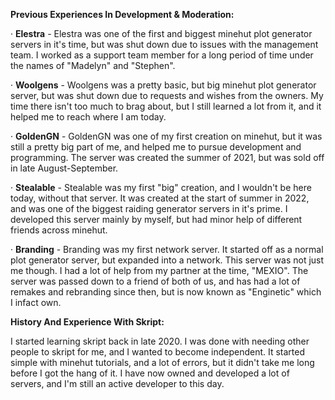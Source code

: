 **Previous Experiences In Development & Moderation:**

· **Elestra** - Elestra was one of the first and biggest minehut plot generator servers in it's time, but was shut down due to issues with the management team.
I worked as a support team member for a long period of time under the names of "Madelyn" and "Stephen".

· **Woolgens** - Woolgens was a pretty basic, but big minehut plot generator server, but was shut down due to requests and wishes from the owners.
My time there isn't too much to brag about, but I still learned a lot from it, and it helped me to reach where I am today.

· **GoldenGN** - GoldenGN was one of my first creation on minehut, but it was still a pretty big part of me, and helped me to pursue development and programming.
The server was created the summer of 2021, but was sold off in late August-September.

· **Stealable** - Stealable was my first "big" creation, and I wouldn't be here today, without that server.
It was created at the start of summer in 2022, and was one of the biggest raiding generator servers in it's prime.
I developed this server mainly by myself, but had minor help of different friends across minehut.

· **Branding** - Branding was my first network server. It started off as a normal plot generator server, but expanded into a network.
This server was not just me though. I had a lot of help from my partner at the time, "MEXIO".
The server was passed down to a friend of both of us, and has had a lot of remakes and rebranding since then, but is now known as "Enginetic" which I infact own.

 
**History And Experience With Skript:**

I started learning skript back in late 2020. I was done with needing other people to skript for me, and I wanted to become independent.
It started simple with minehut tutorials, and a lot of errors, but it didn't take me long before I got the hang of it.
I have now owned and developed a lot of servers, and I'm still an active developer to this day.
